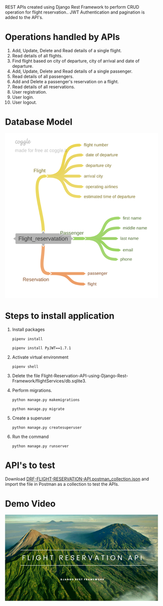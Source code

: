 REST APIs created using Django Rest Framework to perform CRUD operation for flight reservation.. JWT Authentication and pagination is added to the API's.

# Operations handled by APIs
1. Add, Update, Delete and Read details of a single flight.
2. Read details of all flights.
3. Find flight based on city of departure, city of arrival and date of departure.
4. Add, Update, Delete and Read details of a single passenger.
5. Read details of all passengers.
6. Add and Delete a passenger's reservation on a flight.
7. Read details of all reservations.
8. User registration.
9. User login.
10. User logout.

# Database Model
![Database Model](https://github.com/devbk007/Flight-Reservation-API-using-Django-Rest-Framework/blob/master/database_model.png?raw=true)

# Steps to install application
1. Install packages    
    ```
    pipenv install
    ```

    ```
    pipenv install PyJWT==1.7.1
    ```

2. Activate virtual environment
    ```
    pipenv shell
    ```

3. Delete the file Flight-Reservation-API-using-Django-Rest-Framework/flightServices/db.sqlite3.

4. Perform migrations.
    ```
    python manage.py makemigrations
    ```
    ```
    python manage.py migrate
    ```

5. Create a superuser
     ```
    python manage.py createsuperuser
    ```
  
6. Run the command 
    ```
    python manage.py runserver
    ```
# API's to test
Download [DRF-FLIGHT-RESERVATION-API.postman_collection.json](https://github.com/devbk007/Flight-Reservation-API-using-Django-Rest-Framework/blob/master/DRF-FLIGHT-RESERVATION-API.postman_collection.json) and import the file in Postman as a collection to test the APIs.

# Demo Video
[![Video Thumbnail](https://github.com/devbk007/Flight-Reservation-API-using-Django-Rest-Framework/blob/master/youtube_thumbnail.png)](https://youtu.be/eTJw36TlCp0)